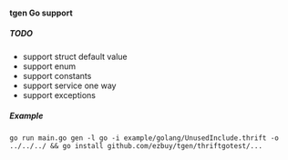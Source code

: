 #### tgen Go support

##### TODO

-   support struct default value
-   support enum
-   support constants
-   support service one way
-   support exceptions

##### Example

`go run main.go gen -l go -i example/golang/UnusedInclude.thrift -o ../../../ && go install github.com/ezbuy/tgen/thriftgotest/...`
